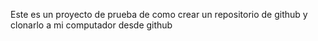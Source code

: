 Este es un proyecto de prueba de como crear un repositorio de github y clonarlo a mi computador desde github